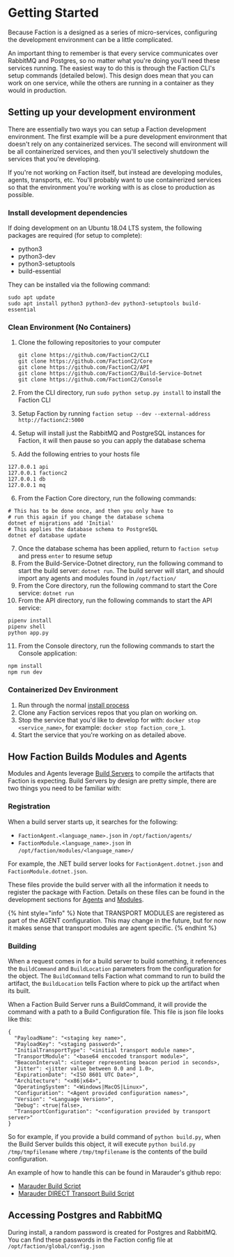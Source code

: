 # Getting Started

Because Faction is a designed as a series of micro-services, configuring the development environment can be a little complicated.

An important thing to remember is that every service communicates over RabbitMQ and Postgres, so no matter what you're doing you'll need these services running. The easiest way to do this is through the Faction CLI's setup commands \(detailed below\). This design does mean that you can work on one service, while the others are running in a container as they would in production.

## Setting up your development environment

There are essentially two ways you can setup a Faction development environment. The first example will be a pure development environment that doesn't rely on any containerized services. The second will environment will be all containerized services, and then you'll selectively shutdown the services that you're developing.

If you're not working on Faction itself, but instead are developing modules, agents, transports, etc. You'll probably want to use containerized services so that the environment you're working with is as close to production as possible.

### Install development dependencies

If doing development on an Ubuntu 18.04 LTS system, the following packages are required \(for setup to complete\):

* python3
* python3-dev
* python3-setuptools
* build-essential

They can be installed via the following command:

```text
sudo apt update
sudo apt install python3 python3-dev python3-setuptools build-essential
```

### Clean Environment \(No Containers\)

1. Clone the following repositories to your computer

   ```text
   git clone https://github.com/FactionC2/CLI
   git clone https://github.com/FactionC2/Core
   git clone https://github.com/FactionC2/API
   git clone https://github.com/FactionC2/Build-Service-Dotnet
   git clone https://github.com/FactionC2/Console
   ```

2. From the CLI directory, run `sudo python setup.py install` to install the Faction CLI
3. Setup Faction by running `faction setup --dev --external-address http://factionc2:5000`
4. Setup will install just the RabbitMQ and PostgreSQL instances for Faction, it will then pause so you can apply the database schema
5. Add the following entries to your hosts file

  ```text
  127.0.0.1 api
  127.0.0.1 factionc2
  127.0.0.1 db
  127.0.0.1 mq
  ```

6. From the Faction Core directory, run the following commands:

  ```text
  # This has to be done once, and then you only have to
  # run this again if you change the database schema
  dotnet ef migrations add 'Initial'
  # This applies the database schema to PostgreSQL
  dotnet ef database update
  ```

7. Once the database schema has been applied, return to `faction setup` and press `enter` to resume setup
8. From the Build-Service-Dotnet directory, run the following command to start the build server: `dotnet run`. The build server will start, and should import any agents and modules found in `/opt/faction/`
9. From the Core directory, run the following command to start the Core service: `dotnet run`
10. From the API directory, run the following commands to start the API service: 
  
  ```text
  pipenv install
  pipenv shell
  python app.py
  ```

11. From the Console directory, run the following commands to start the Console application:

  ```text
  npm install
  npm run dev
  ```

### Containerized Dev Environment

1. Run through the normal [install process](../docs/docs.md#installing-faction)
2. Clone any Faction services repos that you plan on working on.
3. Stop the service that you'd like to develop for with: `docker stop <service_name>`, for example: `docker stop faction_core_1`.
4. Start the service that you're working on as detailed above.

## How Faction Builds Modules and Agents

Modules and Agents leverage [Build Servers](../docs/components.md#build-servers) to compile the artifacts that Faction is expecting. Build Servers by design are pretty simple, there are two things you need to be familiar with:

### Registration

When a build server starts up, it searches for the following:

* `FactionAgent.<language_name>.json` in `/opt/faction/agents/`
* `FactionModule.<language_name>.json` in `/opt/faction/modules/<language_name>/`

For example, the .NET build server looks for `FactionAgent.dotnet.json` and `FactionModule.dotnet.json`.

These files provide the build server with all the information it needs to register the package with Faction. Details on these files can be found in the development sections for [Agents](agents.md) and [Modules](modules/).

{% hint style="info" %}
Note that TRANSPORT MODULES are registered as part of the AGENT configuration. This may change in the future, but for now it makes sense that transport modules are agent specific.
{% endhint %}

### Building

When a request comes in for a build server to build something, it references the `BuildCommand` and `BuildLocation` parameters from the configuration for the object. The `BuildCommand` tells Faction what command to run to build the artifact, the `BuildLocation` tells Faction where to pick up the artifact when its built.

When a Faction Build Server runs a BuildCommand, it will provide the command with a path to a Build Configuration file. This file is json file looks like this:

```text
{
  "PayloadName": "<staging key name>",
  "PayloadKey": "<staging password>",
  "InitialTransportType": "<initial transport module name>",
  "TransportModule": "<base64 enccoded transport module>",
  "BeaconInterval": <integer representing beacon period in seconds>,
  "Jitter": <jitter value between 0.0 and 1.0>,
  "ExpirationDate": "<ISO 8601 UTC Date>",
  "Architecture": "<x86|x64>",
  "OperatingSystem": "<Windows|MacOS|Linux>",
  "Configuration": "<Agent provided configuration names>",
  "Version": "<Language Version>",
  "Debug": <true|false>,
  "TransportConfiguration": "<configuration provided by transport server>"
}
```

So for example, if you provide a build command of `python build.py`, when the Build Server builds this object, it will execute `python build.py /tmp/tmpfilename` where `/tmp/tmpfilename` is the contents of the build configuration.

An example of how to handle this can be found in Marauder's github repo:

* [Marauder Build Script](https://github.com/maraudershell/Marauder/blob/master/build.py)
* [Marauder DIRECT Transport Build Script](https://github.com/maraudershell/Marauder/blob/master/Transports/DIRECT/build.py)

## Accessing Postgres and RabbitMQ

During install, a random password is created for Postgres and RabbitMQ. You can find these passwords in the Faction config file at `/opt/faction/global/config.json`

